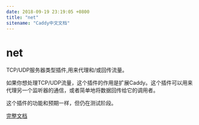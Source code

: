 ```yaml
---
date: 2018-09-19 23:19:05 +0800
title: "net"
sitename: "Caddy中文文档"
---
```


# net

TCP/UDP服务器类型插件,用来代理和/或回传流量。

如果你想处理TCP/UDP流量，这个插件的作用是扩展Caddy。这个插件可以用来代理另一个监听器的通信，或者简单地将数据回传给它的调用者。

这个插件的功能和预期一样，但仍在测试阶段。

[完整文档](https://github.com/pieterlouw/caddy-net/blob/master/README.md)